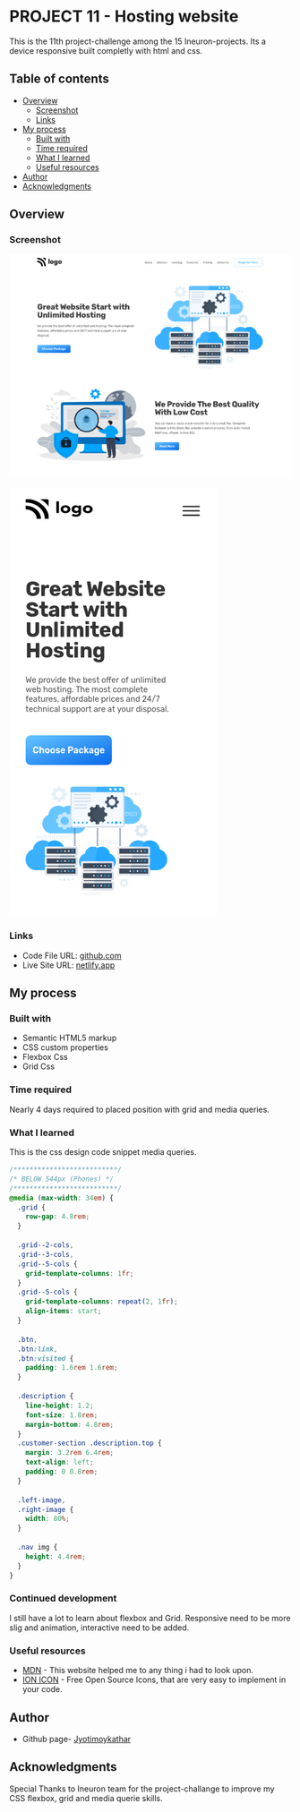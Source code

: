 # PROJECT 11 - Hosting website

This is the 11th project-challenge among the 15 Ineuron-projects.
Its a device responsive built completly with html and css.

## Table of contents

- [Overview](#overview)
  - [Screenshot](#screenshot)
  - [Links](#links)
- [My process](#my-process)
  - [Built with](#built-with)
  - [Time required](#time-required)
  - [What I learned](#continues-development)
  - [Useful resources](#useful-resources)
- [Author](#author)
- [Acknowledgments](#acknowledgments)

## Overview

### Screenshot

![](resources/screenshotD.png)

![](resources/screenshotM.png)

### Links

- Code File URL: [github.com](https://github.com/Jyotimoykathar/Project-02)
- Live Site URL: [netlify.app](https://project-02-restaurant.netlify.app/)

## My process

### Built with

- Semantic HTML5 markup
- CSS custom properties
- Flexbox Css
- Grid Css

### Time required

Nearly 4 days required to placed position with grid and media queries.

### What I learned

This is the css design code snippet media queries.

```css
/**************************/
/* BELOW 544px (Phones) */
/**************************/
@media (max-width: 34em) {
  .grid {
    row-gap: 4.8rem;
  }

  .grid--2-cols,
  .grid--3-cols,
  .grid--5-cols {
    grid-template-columns: 1fr;
  }
  .grid--5-cols {
    grid-template-columns: repeat(2, 1fr);
    align-items: start;
  }

  .btn,
  .btn:link,
  .btn:visited {
    padding: 1.6rem 1.6rem;
  }

  .description {
    line-height: 1.2;
    font-size: 1.8rem;
    margin-bottom: 4.8rem;
  }
  .customer-section .description.top {
    margin: 3.2rem 6.4rem;
    text-align: left;
    padding: 0 0.8rem;
  }

  .left-image,
  .right-image {
    width: 80%;
  }

  .nav img {
    height: 4.4rem;
  }
}
```

### Continued development

I still have a lot to learn about flexbox and Grid. Responsive need to be more slig and animation, interactive need to be added.

### Useful resources

- [MDN](https://developer.mozilla.org/en-US/) - This website helped me to any thing i had to look upon.
- [ION ICON](https://ionic.io/ionicons) - Free Open Source Icons, that are very easy to implement in your code.

## Author

- Github page- [Jyotimoykathar](https://github.com/Jyotimoykathar/)

## Acknowledgments

Special Thanks to Ineuron team for the project-challange to improve my CSS flexbox, grid and media querie skills.
